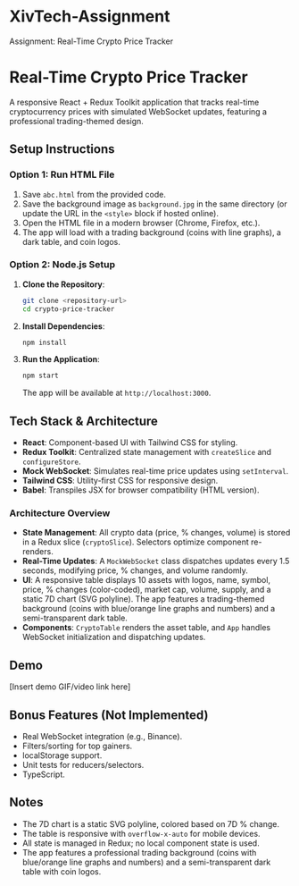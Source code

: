 # XivTech-Assignment
 Assignment: Real-Time Crypto Price Tracker
# Real-Time Crypto Price Tracker

A responsive React + Redux Toolkit application that tracks real-time cryptocurrency prices with simulated WebSocket updates, featuring a professional trading-themed design.

## Setup Instructions

### Option 1: Run HTML File
1. Save `abc.html` from the provided code.
2. Save the background image as `background.jpg` in the same directory (or update the URL in the `<style>` block if hosted online).
3. Open the HTML file in a modern browser (Chrome, Firefox, etc.).
4. The app will load with a trading background (coins with line graphs), a dark table, and coin logos.

### Option 2: Node.js Setup
1. **Clone the Repository**:
   ```bash
   git clone <repository-url>
   cd crypto-price-tracker
   ```
2. **Install Dependencies**:
   ```bash
   npm install
   ```
3. **Run the Application**:
   ```bash
   npm start
   ```
   The app will be available at `http://localhost:3000`.

## Tech Stack & Architecture

- **React**: Component-based UI with Tailwind CSS for styling.
- **Redux Toolkit**: Centralized state management with `createSlice` and `configureStore`.
- **Mock WebSocket**: Simulates real-time price updates using `setInterval`.
- **Tailwind CSS**: Utility-first CSS for responsive design.
- **Babel**: Transpiles JSX for browser compatibility (HTML version).

### Architecture Overview
- **State Management**: All crypto data (price, % changes, volume) is stored in a Redux slice (`cryptoSlice`). Selectors optimize component re-renders.
- **Real-Time Updates**: A `MockWebSocket` class dispatches updates every 1.5 seconds, modifying price, % changes, and volume randomly.
- **UI**: A responsive table displays 10 assets with logos, name, symbol, price, % changes (color-coded), market cap, volume, supply, and a static 7D chart (SVG polyline). The app features a trading-themed background (coins with blue/orange line graphs and numbers) and a semi-transparent dark table.
- **Components**: `CryptoTable` renders the asset table, and `App` handles WebSocket initialization and dispatching updates.

## Demo
[Insert demo GIF/video link here]

## Bonus Features (Not Implemented)
- Real WebSocket integration (e.g., Binance).
- Filters/sorting for top gainers.
- localStorage support.
- Unit tests for reducers/selectors.
- TypeScript.

## Notes
- The 7D chart is a static SVG polyline, colored based on 7D % change.
- The table is responsive with `overflow-x-auto` for mobile devices.
- All state is managed in Redux; no local component state is used.
- The app features a professional trading background (coins with blue/orange line graphs and numbers) and a semi-transparent dark table with coin logos.
